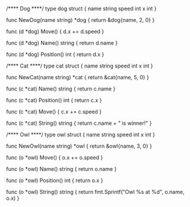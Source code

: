 
/**** Dog ****/
type dog struct {
	name  string
	speed int
	x     int
}

func NewDog(name string) *dog {
	return &dog{name, 2, 0}
}

func (d *dog) Move() {
	d.x += d.speed
}

func (d *dog) Name() string {
	return d.name
}

func (d *dog) Position() int {
	return d.x
}

/**** Cat ****/
type cat struct {
	name  string
	speed int
	x     int
}

func NewCat(name string) *cat {
	return &cat{name, 5, 0}
}

func (c *cat) Name() string {
	return c.name
}

func (c *cat) Position() int {
	return c.x
}

func (c *cat) Move() {
	c.x += c.speed
}

func (c *cat) String() string {
	return c.name + " is winner!"
}

/**** Owl ****/
type owl struct {
	name  string
	speed int
	x     int
}

func NewOwl(name string) *owl {
	return &owl{name, 3, 0}
}

func (o *owl) Move() {
	o.x += o.speed
}

func (o *owl) Name() string {
	return o.name
}

func (o *owl) Position() int {
	return o.x
}

func (o *owl) String() string {
	return fmt.Sprintf("Owl %s at %d", o.name, o.x)
}
